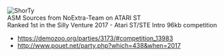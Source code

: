 ![ShorTy](https://github.com/NoExtra-Team/Sources/blob/master/DEMOS/2017/SHORTY/ShorTy.png)<br>
ASM Sources from NoExtra-Team on ATARI ST<br>
Ranked 1st in the Silly Venture 2017 - Atari ST/STE Intro 96kb competition<br>
- https://demozoo.org/parties/3173/#competition_13983
- http://www.pouet.net/party.php?which=438&when=2017
